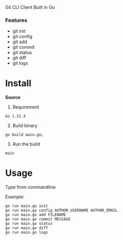 Git CLI Client Built in Go

### Features
- git init
- git config
- git add
- git commit 
- git status
- git diff
- git logs


# Install

**Source**

1. Requirement

```
Go 1.21.4
```

2. Build binary

```
go build main.go;
```

3. Run the build

```
main
```


# Usage

Type from commandline

Example:

```
go run main.go init
go run main.go config AUTHOR_USERNAME AUTHOR_EMAIL
go run main.go add FILENAME
go run main.go commit MESSAGE
go run main.go status
go run main.go diff
go run main.go logs
```
